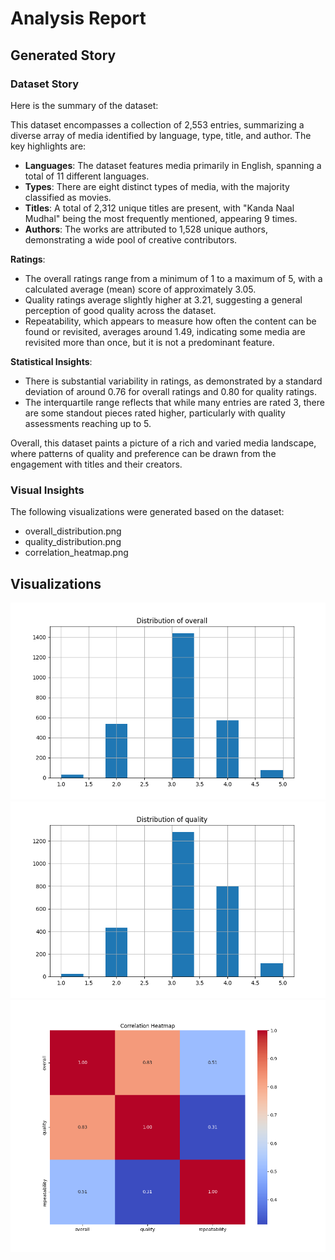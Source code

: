 # Analysis Report

## Generated Story
### Dataset Story
Here is the summary of the dataset:

This dataset encompasses a collection of 2,553 entries, summarizing a diverse array of media identified by language, type, title, and author. The key highlights are:

- **Languages**: The dataset features media primarily in English, spanning a total of 11 different languages.
- **Types**: There are eight distinct types of media, with the majority classified as movies.
- **Titles**: A total of 2,312 unique titles are present, with "Kanda Naal Mudhal" being the most frequently mentioned, appearing 9 times.
- **Authors**: The works are attributed to 1,528 unique authors, demonstrating a wide pool of creative contributors.

**Ratings**:
- The overall ratings range from a minimum of 1 to a maximum of 5, with a calculated average (mean) score of approximately 3.05. 
- Quality ratings average slightly higher at 3.21, suggesting a general perception of good quality across the dataset.
- Repeatability, which appears to measure how often the content can be found or revisited, averages around 1.49, indicating some media are revisited more than once, but it is not a predominant feature.

**Statistical Insights**:
- There is substantial variability in ratings, as demonstrated by a standard deviation of around 0.76 for overall ratings and 0.80 for quality ratings. 
- The interquartile range reflects that while many entries are rated 3, there are some standout pieces rated higher, particularly with quality assessments reaching up to 5.

Overall, this dataset paints a picture of a rich and varied media landscape, where patterns of quality and preference can be drawn from the engagement with titles and their creators.

### Visual Insights
The following visualizations were generated based on the dataset:
- overall_distribution.png
- quality_distribution.png
- correlation_heatmap.png


## Visualizations
![overall_distribution.png](overall_distribution.png)
![quality_distribution.png](quality_distribution.png)
![correlation_heatmap.png](correlation_heatmap.png)
